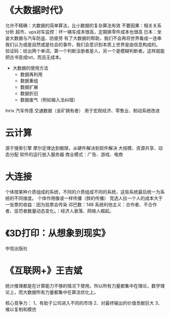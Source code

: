 # 《大数据时代》
允许不精确：大数据的简单算法，比小数据的复杂算法有效
不要因果：相关关系分析
超市、ups对车监控：坏一辆车成本很高，定期换零件成本也很高
日本：坐姿大数据与汽车防盗、防疲劳
有了大数据的帮助，我们不会再将世界看成一连串我们认为或是自然或是社会的事件，我们会意识到本质上世界是由信息构成的。
验证码：给出两个单词，第一个判断注册者是人，另一个是模糊判断者。这样就能把古书变成txt，而且无成本。
- 大数据的使用方法
    - 数据再利用
    - 数据重组
    - 数据扩展
    - 数据折旧
    - 数据废气（例如输入法纠错）

Inrix 汽车传感 交通数据（金矿拥有者） 用于宏观经济、零售业、制动系统改进

# 云计算
源于搜索引擎
摩尔定律达到极限，从硬件解决到软件解决
大规模、资源共享、动态分配
软件的运行放入服务器
商业模式：广告、游戏、电商

# 大连接
个体按某种介质组成的系统，不同的介质组成不同的系统，这些系统最后统一为系统的不同维度。
个体作用像波一样传播（胖的传播）
竞选人拉一个人的成本大于一张票的收益：因为投票会传染
邓巴数：148
系统利他主义：合作者、不合作者、惩罚者数量动态变化。：经济人衰落、网络人崛起。

# 《3D打印：从想象到现实》
中信出版社
# 《互联网+》王吉斌
统计推理都是在计算能力不够的情况下使用。所以所有力量都集中在理论，数学理论上，而大数据所有力量都集中在算法优化上。

核心竞争力：
1、有助于公司进入不同的市场
2、对最终输出的价值贡献巨大
3、难以复制和模仿

